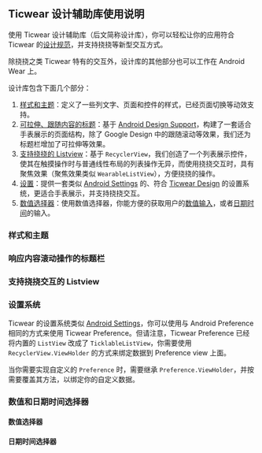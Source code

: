 ## Ticwear 设计辅助库使用说明

使用 Ticwear 设计辅助库（后文简称设计库），你可以轻松让你的应用符合 Ticwear 的[设计规范][ticwear-design]，并支持挠挠等新型交互方式。

除挠挠之类 Ticwear 特有的交互外，设计库的其他部分也可以工作在 Android Wear 上。

设计库包含下面几个部分：

1. [样式和主题](#style-and-theme)：定义了一些列文字、页面和控件的样式，已经页面切换等动效支持。
2. [可拉伸、跟随内容的标题](#title-bar)：基于 [Android Design Support][google-design-support]，构建了一套适合手表展示的页面结构，除了 Google Design 中的跟随滚动等效果，我们还为标题栏增加了可拉伸等效果。
3. [支持挠挠的 Listview](#ticklable-listview)：基于 `RecyclerView`，我们创造了一个列表展示控件，使其在触摸操作时与普通线性布局的列表操作无异，而使用挠挠交互时，具有聚焦效果（聚焦效果类似 `WearableListView`），方便挠挠的操作。
4. [设置](#preference)：提供一套类似 [Android Settings][android-settings] 的、符合 [Ticwear Design][ticwear-design] 的设置系统，更适合手表展示，并支持挠挠交互。
5. [数值选择器](#picker)：使用数值选择器，你能方便的获取用户的[数值输入](#number-picker)，或者[日期时间](#date-picker)的输入。

### <a id="style-and-theme"></a> 样式和主题

### <a id="title-bar"></a> 响应内容滚动操作的标题栏

### <a id="ticklable-listview"></a> 支持挠挠交互的 Listview

### <a id="preference"></a> 设置系统

Ticwear 的设置系统类似 [Android Settings][android-settings]，你可以使用与 Android Preference 相同的方式来使用 Ticwear Preference。但请注意，Ticwear Preference 已经将内置的 `ListView` 改成了 `TicklableListView`，你需要使用 `RecyclerView.ViewHolder` 的方式来绑定数据到 Preference view 上面。

当你需要实现自定义的 `Preference` 时，需要继承 `Preference.ViewHolder`，并按需要覆盖其方法，以绑定你的自定义数据。

### <a id="picker"></a> 数值和日期时间选择器

#### <a id="number-picker"></a> 数值选择器

#### <a id="date-picker"></a> 日期时间选择器


[ticwear-design]: #
[google-design-support]: http://android-developers.blogspot.hk/2015/05/android-design-support-library.html
[android-settings]: http://developer.android.com/guide/topics/ui/settings.html


